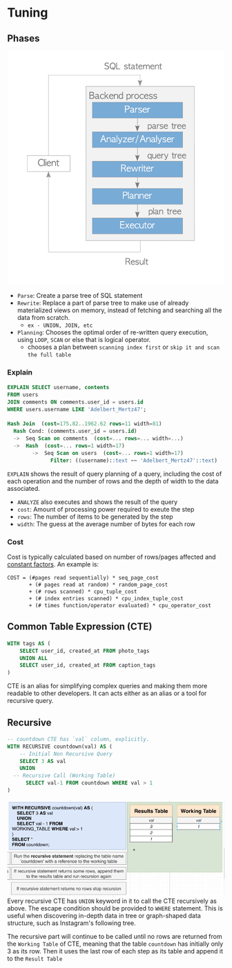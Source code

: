 # Tuning
## Phases
![query-phases](./images/23-query-execute-phases.png)  

- `Parse`: Create a parse tree of SQL statement
- `Rewrite`: Replace a part of parse tree to make use of already materialized views on memory, instead of fetching and searching all the data from scratch.
  - `ex - UNION, JOIN, etc`
- `Planning`: Chooses the optimal order of re-written query execution, using `LOOP`, `SCAN` or else that is logical operator. 
  - chooses a plan between `scanning index first` or `skip it and scan the full table`


### Explain
```sql
EXPLAIN SELECT username, contents
FROM users
JOIN comments ON comments.user_id = users.id
WHERE users.username LIKE 'Adelbert_Mertz47';

Hash Join  (cost=175.82..1962.62 rows=11 width=81)
  Hash Cond: (comments.user_id = users.id)
  ->  Seq Scan on comments  (cost=... rows=... width=...)
  ->  Hash  (cost=... rows=1 width=17)
        ->  Seq Scan on users  (cost=... rows=1 width=17)
              Filter: ((username)::text ~~ 'Adelbert_Mertz47'::text)
```
`EXPLAIN` shows the result of query planning of a query, including the cost of each operation and the number of rows and the depth of width to the data associated.
  - `ANALYZE` also executes and shows the result of the query
  - `cost`: Amount of processing power required to exeute the step
  - `rows`: The number of items to be generated by the step
  - `width`: The guess at the average number of bytes for each row

### Cost
Cost is typically calculated based on number of rows/pages affected and [constant factors](https://www.postgresql.org/docs/current/runtime-config-query.html#RUNTIME-CONFIG-QUERY-CONSTANTS). An example is:
```plain
COST = (#pages read sequentially) * seq_page_cost 
       + (# pages read at random) * random_page_cost 
       + (# rows scanned) * cpu_tuple_cost 
       + (# index entries scanned) * cpu_index_tuple_cost 
       + (# times function/operator evaluated) * cpu_operator_cost
```

## Common Table Expression (CTE)
```sql
WITH tags AS (
    SELECT user_id, created_at FROM photo_tags
    UNION ALL
    SELECT user_id, created_at FROM caption_tags
)
```
CTE is an alias for simplifying complex queries and making them more readable to other developers. It can acts either as an alias or a tool for recursive query.

## Recursive
```sql
-- countdown CTE has `val` column, explicitly.
WITH RECURSIVE countdown(val) AS (
	-- Initial Non Recursive Query
    SELECT 3 AS val 
	UNION
  -- Recursive Call (Working Table)
	  SELECT val-1 FROM countdown WHERE val > 1
)
```
![recursive-cte](./images/24-recursive-CTE.png)  
 Every recursive CTE has `UNION` keyword in it to call the CTE recursively as above. The escape condition should be provided to `WHERE` statement. This is useful when discovering in-depth data in tree or graph-shaped data structure, such as Instagram's following tree. 

 The recursive part will continue to be called until no rows are returned from the `Working Table` of CTE, meaning that the table `countdown` has initially only 3 as its row. Then it uses the last row of each step as its table and append it to the `Result Table`